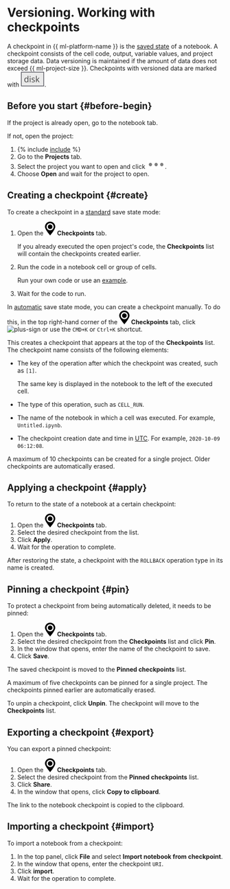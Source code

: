 # Versioning. Working with checkpoints

A checkpoint in {{ ml-platform-name }} is the [saved state](../../concepts/save-state.md) of a notebook. A checkpoint consists of the cell code, output, variable values, and project storage data. Data versioning is maintained if the amount of data does not exceed {{ ml-project-size }}. Checkpoints with versioned data are marked with ![](../../../_assets/datasphere/disk.svg).

## Before you start {#before-begin}

If the project is already open, go to the notebook tab.

If not, open the project:

1. {% include [include](../../../_includes/datasphere/first-step.md) %}
1. Go to the **Projects** tab.
1. Select the project you want to open and click ![image](../../../_assets/datalens/horizontal-ellipsis.svg).
1. Choose **Open** and wait for the project to open.

## Creating a checkpoint {#create}

To create a checkpoint in a [standard](../../concepts/save-state.md#default-save) save state mode:

1. Open the ![checkpoints-panel](../../../_assets/datasphere/jupyterlab/checkpoints-panel.svg) **Checkpoints** tab.

   If you already executed the open project's code, the **Checkpoints** list will contain the checkpoints created earlier.

1. Run the code in a notebook cell or group of cells.

   Run your own code or use an [example](snippets.md#run).

1. Wait for the code to run.

In [automatic](../../concepts/save-state.md#auto-save) save state mode, you can create a checkpoint manually. To do this, in the top right-hand corner of the ![checkpoints-panel](../../../_assets/datasphere/jupyterlab/checkpoints-panel.svg) **Checkpoints** tab, click ![plus-sign](../../../_assets/plus-sign.svg) or use the `CMD+K` or `Ctrl+K` shortcut.

This creates a checkpoint that appears at the top of the **Checkpoints** list. The checkpoint name consists of the following elements:

* The key of the operation after which the checkpoint was created, such as `[1]`.

   The same key is displayed in the notebook to the left of the executed cell.

* The type of this operation, such as `CELL_RUN`.

* The name of the notebook in which a cell was executed. For example, `Untitled.ipynb`.

* The checkpoint creation date and time in [UTC](https://en.wikipedia.org/wiki/Coordinated_Universal_Time). For example, `2020-10-09 06:12:08`.

A maximum of 10 checkpoints can be created for a single project. Older checkpoints are automatically erased.

## Applying a checkpoint {#apply}

To return to the state of a notebook at a certain checkpoint:

1. Open the ![checkpoints-panel](../../../_assets/datasphere/jupyterlab/checkpoints-panel.svg) **Checkpoints** tab.
1. Select the desired checkpoint from the list.
1. Click **Apply**.
1. Wait for the operation to complete.

After restoring the state, a checkpoint with the `ROLLBACK` operation type in its name is created.

## Pinning a checkpoint {#pin}

To protect a checkpoint from being automatically deleted, it needs to be pinned:

1. Open the ![checkpoints-panel](../../../_assets/datasphere/jupyterlab/checkpoints-panel.svg) **Checkpoints** tab.
1. Select the desired checkpoint from the **Checkpoints** list and click **Pin**.
1. In the window that opens, enter the name of the checkpoint to save.
1. Click **Save**.

The saved checkpoint is moved to the **Pinned checkpoints** list.

A maximum of five checkpoints can be pinned for a single project. The checkpoints pinned earlier are automatically erased.

To unpin a checkpoint, click **Unpin**. The checkpoint will move to the **Checkpoints** list.

## Exporting a checkpoint {#export}

You can export a pinned checkpoint:

1. Open the ![checkpoints-panel](../../../_assets/datasphere/jupyterlab/checkpoints-panel.svg) **Checkpoints** tab.
1. Select the desired checkpoint from the **Pinned checkpoints** list.
1. Click **Share**.
1. In the window that opens, click **Copy to clipboard**.

The link to the notebook checkpoint is copied to the clipboard.

## Importing a checkpoint {#import}

To import a notebook from a checkpoint:

1. In the top panel, click **File** and select **Import notebook from checkpoint**.
1. In the window that opens, enter the checkpoint `URI`.
1. Click **import**.
1. Wait for the operation to complete.

